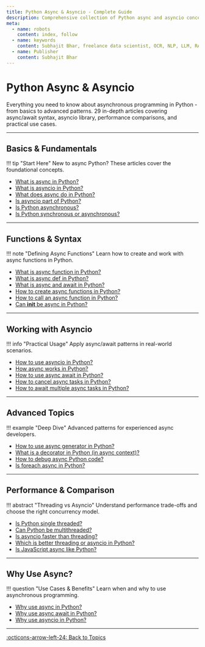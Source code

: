 ```yaml
---
title: Python Async & Asyncio - Complete Guide
description: Comprehensive collection of Python async and asyncio concepts, patterns, and best practices for concurrent programming.
meta:
  - name: robots
    content: index, follow
  - name: keywords
    content: Subhajit Bhar, freelance data scientist, OCR, NLP, LLM, RAG, knowledge base, python, async, asyncio, concurrency, asynchronous programming
  - name: Publisher
    content: Subhajit Bhar
---
```


# Python Async & Asyncio

Everything you need to know about asynchronous programming in Python - from basics to advanced patterns. 29 in-depth articles covering async/await syntax, asyncio library, performance comparisons, and practical use cases.

---

## Basics & Fundamentals

!!! tip "Start Here"
    New to async Python? These articles cover the foundational concepts.

- [What is async in Python?](what-is-async-in-python.md)
- [What is asyncio in Python?](what-is-asyncio-in-python.md)
- [What does async do in Python?](what-does-async-do-in-python.md)
- [Is asyncio part of Python?](is-asyncio-part-of-python.md)
- [Is Python asynchronous?](is-python-asynchronous.md)
- [Is Python synchronous or asynchronous?](is-python-synchronous-or-asynchronous.md)

---

## Functions & Syntax

!!! note "Defining Async Functions"
    Learn how to create and work with async functions in Python.

- [What is async function in Python?](what-is-async-function-in-python.md)
- [What is async def in Python?](what-is-async-def-in-python.md)
- [What is async and await in Python?](what-is-async-and-await-in-python.md)
- [How to create async functions in Python?](how-to-create-async-functions-in-python.md)
- [How to call an async function in Python?](how-to-call-an-async-function-in-python.md)
- [Can __init__ be async in Python?](can-init-be-async-in-python.md)

---

## Working with Asyncio

!!! info "Practical Usage"
    Apply async/await patterns in real-world scenarios.

- [How to use asyncio in Python?](how-to-use-asyncio-in-python.md)
- [How async works in Python?](how-async-works-in-python.md)
- [How to use async await in Python?](how-to-use-async-await-in-python.md)
- [How to cancel async tasks in Python?](how-to-cancel-async-tasks-in-python.md)
- [How to await multiple async tasks in Python?](how-to-await-multiple-async-tasks-in-python.md)

---

## Advanced Topics

!!! example "Deep Dive"
    Advanced patterns for experienced async developers.

- [How to use async generator in Python?](how-to-use-async-generator-in-python.md)
- [What is a decorator in Python (in async context)?](what-is-a-decorator-in-python-async.md)
- [How to debug async Python code?](how-to-debug-async-python-code.md)
- [Is foreach async in Python?](is-foreach-async-in-python.md)

---

## Performance & Comparison

!!! abstract "Threading vs Asyncio"
    Understand performance trade-offs and choose the right concurrency model.

- [Is Python single threaded?](is-python-single-threaded.md)
- [Can Python be multithreaded?](can-python-be-multithreaded.md)
- [Is asyncio faster than threading?](is-asyncio-faster-than-threading.md)
- [Which is better threading or asyncio in Python?](which-is-better-threading-or-asyncio.md)
- [Is JavaScript async like Python?](is-javascript-async-like-python.md)

---

## Why Use Async?

!!! question "Use Cases & Benefits"
    Learn when and why to use asynchronous programming.

- [Why use async in Python?](why-use-async-in-python.md)
- [Why use async await in Python?](why-use-async-await-in-python.md)
- [Why use asyncio in Python?](why-use-asyncio-in-python.md)

---

[:octicons-arrow-left-24: Back to Topics](../index.md)

